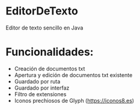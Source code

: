 # EditorDeTexto
Editor de texto sencillo en Java

# Funcionalidades:

- Creación de documentos txt
- Apertura y edición de documentos txt existente
- Guardado por ruta 
- Guardado por interfaz
- Filtro de extensiones
- Iconos prechiosos de Glyph (https://iconos8.es)
